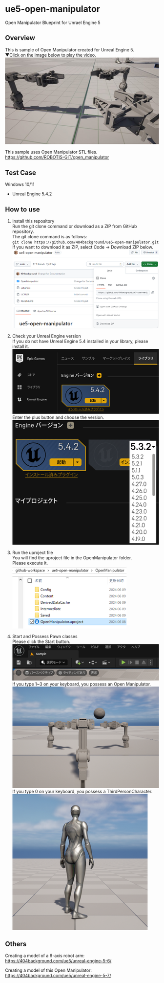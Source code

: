 # ue5-open-manipulator

Open Manipulator Blueprint for Unrael Engine 5

## Overview

This is sample of Open Manipulator created for Unreal Engine 5.  
▼Click on the image below to play the video.  
[![OpenManipulator.png](./image/OpenManipulator.jpg)](https://youtu.be/gl_4xUENoJc)  

This sample uses Open Manipulator STL files.  
<https://github.com/ROBOTIS-GIT/open_manipulator>  

## Test Case

Windows 10/11

- Unreal Engine 5.4.2

## How to use

1. Install this repository  
 Run the git clone command or download as a ZIP from GitHub repository.  
 The git clone command is as follows:  
 `git clone https://github.com/404background/ue5-open-manipulator.git`  
 If you want to download it as ZIP, select Code -> Download ZIP below.  
 ![Download-ZIP.png](./image/Download-ZIP.png)  

2. Check your Unreal Engine version  
 If you do not have Unreal Engine 5.4 installed in your library, please install it.  
 ![Launcher-library.png](./image/Launcher-library.png)  
 Enter the plus button and choose the version.  
 ![Launcher-version.png](./image/Launcher-version.png)  

3. Run the uproject file  
 You will find the uproject file in the OpenManipulator folder.  
 Please execute it.  
 ![Explorer.png](./image/Explorer.png)  

4. Start and Possess Pawn classes  
 Please click the Start button.  
 ![Start.png](./image/Start.png)  
 If you type 1~3 on your keyboard, you possess an Open Manipulator.  
 ![Pawn1-3.png](./image/Pawn1-3.png)  
 If you type 0 on your keyboard, you possess a ThirdPersonCharacter.  
 ![Pawn0.png](./image/Pawn0.png)  

## Others

Creating a model of a 6-axis robot arm:  
<https://404background.com/ue5/unreal-engine-5-6/>  

Creating a model of this Open Manipulator:  
<https://404background.com/ue5/unreal-engine-5-7/>  
